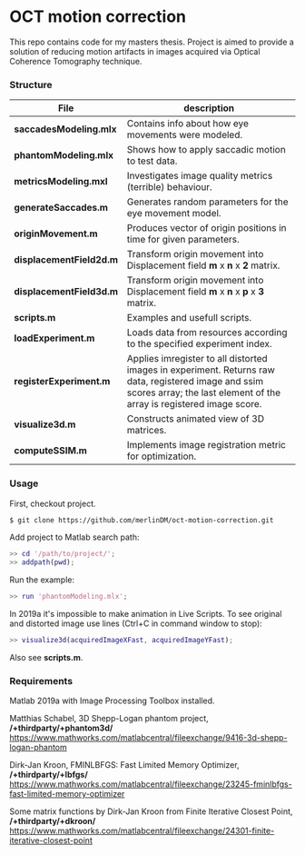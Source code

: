 # OCT motion correction

This repo contains code for my masters thesis. Project is aimed to provide a solution of reducing motion artifacts in images acquired via Optical Coherence Tomography technique.

### Structure

|File|description|
|---|---|
**saccadesModeling.mlx** | Contains info about how eye movements were modeled.
**phantomModeling.mlx** | Shows how to apply saccadic motion to test data.
**metricsModeling.mxl** | Investigates image quality metrics (terrible) behaviour.
**generateSaccades.m** | Generates random parameters for the eye movement model.
**originMovement.m** | Produces vector of origin positions in time for given parameters.
**displacementField2d.m** | Transform origin movement into Displacement field  **m** x **n** x **2** matrix.
**displacementField3d.m** | Transform origin movement into Displacement field  **m** x **n** x **p** x **3** matrix.
**scripts.m** | Examples and usefull scripts.
**loadExperiment.m** | Loads data from  resources according to the specified experiment index.
**registerExperiment.m** | Applies imregister to all distorted images in experiment. Returns raw data, registered image and ssim scores array; the last element of the array is registered image score.
**visualize3d.m** | Constructs animated view of 3D matrices.
**computeSSIM.m** | Implements image registration metric for optimization.

### Usage

First, checkout project.
```bash
$ git clone https://github.com/merlinDM/oct-motion-correction.git
```

Add project to Matlab search path:
```matlab
>> cd '/path/to/project/';
>> addpath(pwd);
```

Run the example:
```matlab
>> run 'phantomModeling.mlx';
```

In 2019a it's impossible to make animation in Live Scripts. To see original and distorted image use lines (Ctrl+C in command window to stop):
```matlab
>> visualize3d(acquiredImageXFast, acquiredImageYFast);
```

Also see **scripts.m**.

### Requirements

Matlab 2019a with Image Processing Toolbox installed.

Matthias Schabel, 3D Shepp-Logan phantom project, **/+thirdparty/+phantom3d/**
https://www.mathworks.com/matlabcentral/fileexchange/9416-3d-shepp-logan-phantom

Dirk-Jan Kroon, FMINLBFGS: Fast Limited Memory Optimizer, **/+thirdparty/+lbfgs/**
https://www.mathworks.com/matlabcentral/fileexchange/23245-fminlbfgs-fast-limited-memory-optimizer

Some matrix functions by Dirk-Jan Kroon from Finite Iterative Closest Point, **/+thirdparty/+dkroon/**
https://www.mathworks.com/matlabcentral/fileexchange/24301-finite-iterative-closest-point